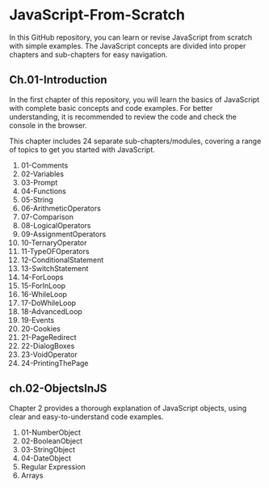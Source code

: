 # JavaScript-From-Scratch
In this GitHub repository, you can learn or revise JavaScript from scratch with simple examples. The JavaScript concepts are divided into proper chapters and sub-chapters for easy navigation.

## Ch.01-Introduction
In the first chapter of this repository, you will learn the basics of JavaScript with complete basic concepts and code examples. For better understanding, it is recommended to review the code and check the console in the browser.

This chapter includes 24 separate sub-chapters/modules, covering a range of topics to get you started with JavaScript.

1. 01-Comments 
2. 02-Variables
3. 03-Prompt
4. 04-Functions
5. 05-String
6. 06-ArithmeticOperators
7. 07-Comparison
8. 08-LogicalOperators
9. 09-AssignmentOperators
10. 10-TernaryOperator
11. 11-TypeOFOperators
12. 12-ConditionalStatement
13. 13-SwitchStatement
14. 14-ForLoops
15. 15-ForInLoop
16. 16-WhileLoop
17. 17-DoWhileLoop
18. 18-AdvancedLoop
19. 19-Events
20. 20-Cookies
21. 21-PageRedirect
22. 22-DialogBoxes
23. 23-VoidOperator
24. 24-PrintingThePage

## ch.02-ObjectsInJS
Chapter 2 provides a thorough explanation of JavaScript objects, using clear and easy-to-understand code examples.
01. 01-NumberObject
02. 02-BooleanObject
03. 03-StringObject
04. 04-DateObject
05. Regular Expression
06. Arrays
